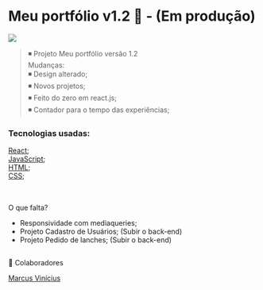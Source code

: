 # Meu portfólio v1.2 📓 - (Em produção)


<img src="./src/assets/portfolioreact.gif">


>◾ Projeto Meu portfólio versão 1.2 <br>
Mudanças: <br>
>◾ Design alterado;<br>
>◾ Novos projetos;<br>
>◾ Feito do zero em react.js;<br>
>◾ Contador para o tempo das experiências;  




### Tecnologias usadas:
<a href="https://pt-br.reactjs.org/docs/getting-started.html" target="blank">React</a>;
<br>
<a href="https://developer.mozilla.org/pt-BR/docs/Web/JavaScript" target="blank">JavaScript</a>;
<br>
<a href="https://developer.mozilla.org/pt-BR/docs/Web/HTML" target="blank">HTML</a>;
<br>
<a href="https://developer.mozilla.org/pt-BR/docs/Web/CSS" target="blank">CSS</a>;
<br>
<br>
##
 O que falta?

- Responsividade com mediaqueries;
- Projeto Cadastro de Usuários; (Subir o back-end)
- Projeto Pedido de lanches; (Subir o back-end)
##
 🤝 Colaboradores

<a href="https://www.linkedin.com/in/marcusviniciusbeghelisantos/" target="_blank">Marcus Vinícius</a><br>




